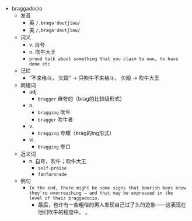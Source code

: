 - braggadocio
  - 发音
    - 英 `/ˌbrægə'dəutʃiəu/`
    - 美 `/,bræɡə'dəutʃiəu/`
  - 词义
    - v. 自夸
    - n. 吹牛大王
    - `proud talk about something that you claim to own, to have done etc`
  - 记忆
    - “不来格斗， 欠殴” → 只吹牛不来格斗， 欠殴 → 吹牛大王
  - 同根词
    - adj.
      - `bragger` 自夸的（brag的比较级形式）
    - n.
      - `bragging` 吹牛
      - `bragger` 吹牛者
    - v.
      - `bragging` 夸耀（brag的ing形式）
    - vi.
      - `bragging` 夸口
  - 近义词
    - n. 自夸，吹牛；吹牛大王
      - `self-praise`
      - `fanfaronade`
  - 例句
    - `In the end, there might be some signs that boorish boys know they're overreaching — and that may be expressed in the level of their braggadocio.`
      - 最后，也许有一些粗俗的男人发现自己过了头的迹象——这表现在他们吹牛的程度中。 。

